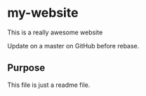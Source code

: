 # my-website

This is a really awesome website

Update on a master on GitHub before rebase.

## Purpose

This file is just a readme file.
